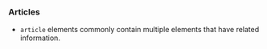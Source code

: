 ### Articles
- `article` elements commonly contain multiple elements that have related information.
```html

```